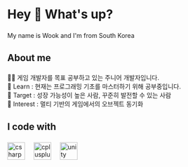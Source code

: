 <h1 align="left">Hey 👋 What's up?</h1>

###

<p align="left">My name is Wook and I'm from South Korea</p>

###

<h2 align="left">About me</h2>

###

<p align="left">🐱‍🚀 게임 개발자를 목표 공부하고 있는 주니어 개발자입니다.<br>📖 Learn : 현재는 프로그래밍 기초를 마스터하기 위해 공부중입니다.<br>🎯 Target : 성장 가능성이 높은 사람, 꾸준히 발전할 수 있는 사람<br>👀 Interest : 멀티 기반의 게임에서의 오브젝트 동기화</p>

###

<h2 align="left">I code with</h2>

###

<div align="left">
  <img src="https://cdn.jsdelivr.net/gh/devicons/devicon/icons/csharp/csharp-original.svg" height="40" alt="csharp logo"  />
  <img width="12" />
  <img src="https://cdn.jsdelivr.net/gh/devicons/devicon/icons/cplusplus/cplusplus-original.svg" height="40" alt="cplusplus logo"  />
  <img width="12" />
  <img src="[https://cdn.jsdelivr.net/gh/devicons/devicon/icons/unity/unity-original.svg](https://cdn-icons-png.flaticon.com/512/5969/5969346.png)https://cdn-icons-png.flaticon.com/512/5969/5969346.png" height="40" alt="unity logo"  />
</div>

###

